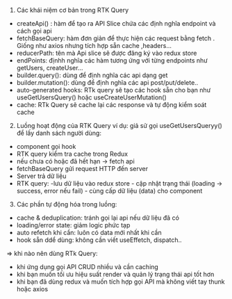 1. Các khái niệm cơ bản trong RTK Query

- createApi() : hàm để tạo ra API Slice chứa các định nghĩa endpoint và cách gọi api
- fetchBaseQuery: hàm đơn giản để thực hiện các request bằng fetch . Giống như axios nhưng tích hợp sẵn cache ,headers...
- reducerPath: tên mà Api slice sẽ được đăng ký vào redux store
- endPoints: địnhh nghĩa các hàm tương ứng với từng endpoints như getUsers, createUser...
- builder.query(): dùng để định nghĩa các api dạng get
- builder.mutation(): dùng để định nghĩa các api post/put/delete..
- auto-generated hooks: RTk query sẽ tạo các hook sẵn cho bạn như useGetUsersQuery() hoặc useCreateUserMutation()
- cache: RTk Query sẽ cache lại các response và tự động kiểm soát cache

2. Luồng hoạt động của RTK Query
   ví dụ: giả sử gọi useGetUsersQueryy() để lấy danh sách người dùng:

- component gọi hook
- RTK query kiểm tra cache trong Redux
- nếu chưa có hoặc đã hết hạn -> fetch api
- fetchBaseQuery gửi request HTTP đến server
- Server trả dữ liệu
- RTK query: -lưu dữ liệu vào redux store - cập nhật trạng thái (loading -> success, error nếu fail) - cùng cấp dữ liệu (data) cho component

3. Các phần tự động hóa trong luồng:

- cache & deduplication: tránh gọi lại api nếu dữ liệu đã có
- loading/error state: giảm logic phức tạp
- auto refetch khi cần: luôn có data mới nhất khi cần
- hook sẵn ddể dùng: không cần viết useEffetch, dispatch..

=> khi nào nên dùng RTk Query:

- khi ứng dụng gọi API CRUD nhiều và cần caching
- khi bạn muốn tối ưu hiệu suất render và quản lý trạng thái api tốt hơn
- khi bạn đã dùng redux và muốn tích hợp gọi API mà không viết tay thunk hoặc axios
